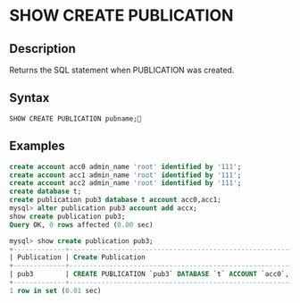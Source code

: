 # **SHOW CREATE PUBLICATION**

## **Description**

Returns the SQL statement when PUBLICATION was created.

## **Syntax**

```
SHOW CREATE PUBLICATION pubname;
```

## **Examples**

```sql
create account acc0 admin_name 'root' identified by '111';
create account acc1 admin_name 'root' identified by '111';
create account acc2 admin_name 'root' identified by '111';
create database t;
create publication pub3 database t account acc0,acc1;
mysql> alter publication pub3 account add accx;
show create publication pub3;
Query OK, 0 rows affected (0.00 sec)

mysql> show create publication pub3;
+-------------+-----------------------------------------------------------------------+
| Publication | Create Publication                                                    |
+-------------+-----------------------------------------------------------------------+
| pub3        | CREATE PUBLICATION `pub3` DATABASE `t` ACCOUNT `acc0`, `acc1`, `accx` |
+-------------+-----------------------------------------------------------------------+
1 row in set (0.01 sec)
```
